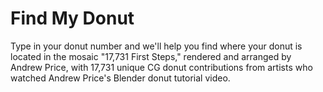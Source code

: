 # Find My Donut
Type in your donut number and we'll help you find where your donut is located in the mosaic "17,731 First Steps," rendered and arranged by Andrew Price, with 17,731 unique CG donut contributions from artists who watched Andrew Price's Blender donut tutorial video.
